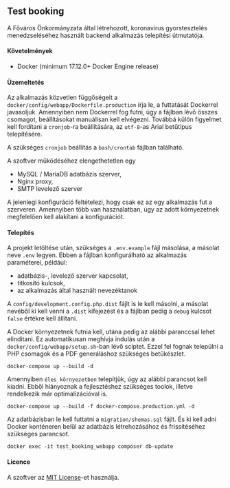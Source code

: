## Test booking

A Főváros Önkormányzata által létrehozott, koronavírus gyorstesztelés menedzseléséhez használt backend alkalmazás telepítési útmutatója.

#### Követelmények
- Docker (minimum 17.12.0+ Docker Engine release)

#### Üzemeltetés
Az alkalmazás közvetlen függőségeit a `docker/config/webapp/Dockerfile.production` írja le, a futtatását Dockerrel javasoljuk. Amennyiben nem Dockerrel fog futni, úgy a fájlban lévő összes csomagot, beállításokat manuálisan kell elvégezni. Továbbá külön figyelmet kell fordítani a `cronjob`-ra beállítására, az `utf-8`-as Arial betűtípus telepítésére.

A szükséges `cronjob` beállítás a `bash/crontab` fájlban található.

A szoftver működéséhez elengethetetlen egy
- MySQL / MariaDB adatbázis szerver,
- Nginx proxy,
- SMTP levelező szerver

A jelenlegi konfiguráció feltételezi, hogy csak ez az egy alkalmazás fut a szerveren. Amennyiben több van használatban, úgy az adott környezetnek megfelelően kell alakítani a konfigurációt.

#### Telepítés
A projekt letöltése után, szükséges a `.env.example` fájl másolása, a másolat neve `.env` legyen. Ebben a fájlban konfigurálható az alkalmazás paraméterei, például:
- adatbázis-, levelező szerver kapcsolat,
- titkosító kulcsok,
- az alkalmazás által használt nevezéktanok

A `config/development.config.php.dist` fájlt is le kell másolni, a másolat nevéből ki kell venni a `.dist` kifejezést és a fájlban pedig a `debug` kulcsot `false` értékre kell állítani.

A Docker környezetnek futnia kell, utána pedig az alábbi paranccsal lehet elinditani. Ez automatikusan meghívja indulás után a `docker/config/webapp/setup.sh`-ban lévő sciptet. Ezzel fel fognak települni a PHP csomagok és a PDF generáláshoz szükséges betűkészlet.
```
docker-compose up --build -d
```

Amennyiben `éles környezetben` telepítjük, úgy az alábbi parancsot kell kiadni. Ebből hiányoznak a fejlesztéshez szükséges toolok, illetve rendelkezik már optimalizációval is.
```
docker-compose up --build -f docker-compose.production.yml -d
```

Az adatbázisban le kell futtatni a `migration/shemas.sql` fájlt. És ki kell adni Docker konténeren belűl az adatbázis létrehozásához és frissítéséhez szükséges parancsot.

```
docker exec -it test_booking_webapp composer db-update
```

#### Licence
A szoftver az [MIT License](/LICENSE)-et használja.
